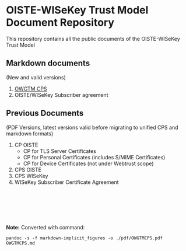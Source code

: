 # OISTE-WISeKey Trust Model Document Repository

This repository contains all the public documents of the OISTE-WISeKey Trust Model

## Markdown documents
(New and valid versions)

1. [OWGTM CPS](https://github.com/OISTE/repository/blob/main/OWGTMCPS.md)
2. OISTE/WISeKey Subscriber agreement

## Previous Documents
(PDF Versions, latest versions valid before migrating to unified CPS and markdown formats)

1. CP OISTE
   - CP for TLS Server Certificates
   - CP for Personal Certificates (includes S/MIME Certificates)
   - CP for Device Certificates (not under Webtrust scope)
2. CPS OISTE
3. CPS WISeKey
4. WISeKey Subscriber Certificate Agreement

&nbsp;


&nbsp;


&nbsp;


**Note:**
    Converted with command:

    pandoc -s -f markdown-implicit_figures -o ./pdf/OWGTMCPS.pdf OWGTMCPS.md

<END>
